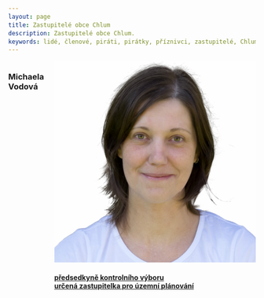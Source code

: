 ```yaml
---
layout: page
title: Zastupitelé obce Chlum
description: Zastupitelé obce Chlum.
keywords: lidé, členové, piráti, pirátky, příznivci, zastupitelé, Chlum
---
```


<div class="o-section">
<div class="row"> 
<div class="columns medium-12">          
        
<div class="o-section-header o-section-header--bordered">
<h3 class="o-section__heading t-h2-super">
            Michaela Vodová
</h3>
</div>
<div class="c-program-candidates">
<div class="c-program-candidate-badge">
<a class="c-program-candidate-badge__body" 
            href="https://trebicsko.pirati.cz/lide/michaela-vodova/">
<div class="c-program-candidate-badge__avatar">
<img 
            src="https://raw.githubusercontent.com/pirati-web/trebicsko.pirati.cz/master/assets/img/people/michaela-vodova.jpg" 
            alt="Michaela Vodová" 
class="c-program-candidate-badge__avatar-image">
</div>
<div class="c-program-candidate-badge__description">
<h4 class="c-program-candidate-badge__name"><span class="c-headline-anchor">
            
</span></h4>
<strong class="c-program-candidate-badge__profession">
předsedkyně kontrolního výboru<br>
určená zastupitelka pro územní plánování
</strong>
<p class="c-program-candidate-badge__bio">

</p>
</div>
</a>
</div>
</div>

